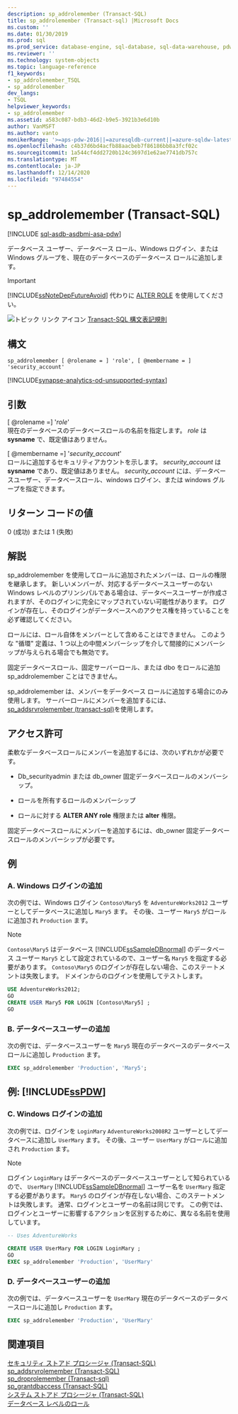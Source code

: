```yaml
---
description: sp_addrolemember (Transact-SQL)
title: sp_addrolemember (Transact-sql) |Microsoft Docs
ms.custom: ''
ms.date: 01/30/2019
ms.prod: sql
ms.prod_service: database-engine, sql-database, sql-data-warehouse, pdw
ms.reviewer: ''
ms.technology: system-objects
ms.topic: language-reference
f1_keywords:
- sp_addrolemember_TSQL
- sp_addrolemember
dev_langs:
- TSQL
helpviewer_keywords:
- sp_addrolemember
ms.assetid: a583c087-bdb3-46d2-b9e5-3921b3e6d10b
author: VanMSFT
ms.author: vanto
monikerRange: '>=aps-pdw-2016||=azuresqldb-current||=azure-sqldw-latest||>=sql-server-2016||>=sql-server-linux-2017||=azuresqldb-mi-current'
ms.openlocfilehash: c4b37d6bd4acfb88aacbeb7f86186bb8a3fcf02c
ms.sourcegitcommit: 1a544cf4dd2720b124c3697d1e62ae7741db757c
ms.translationtype: MT
ms.contentlocale: ja-JP
ms.lasthandoff: 12/14/2020
ms.locfileid: "97484554"
---
```

# <a name="sp_addrolemember-transact-sql"></a>sp_addrolemember (Transact-SQL)
[!INCLUDE [sql-asdb-asdbmi-asa-pdw](../../includes/applies-to-version/sql-asdb-asdbmi-asa-pdw.md)]

  データベース ユーザー、データベース ロール、Windows ログイン、または Windows グループを、現在のデータベースのデータベース ロールに追加します。  
  
> [!IMPORTANT]  
>  [!INCLUDE[ssNoteDepFutureAvoid](../../includes/ssnotedepfutureavoid-md.md)] 代わりに [ALTER ROLE](../../t-sql/statements/alter-role-transact-sql.md) を使用してください。  
  
 ![トピック リンク アイコン](../../database-engine/configure-windows/media/topic-link.gif "トピック リンク アイコン") [Transact-SQL 構文表記規則](../../t-sql/language-elements/transact-sql-syntax-conventions-transact-sql.md)  
  
## <a name="syntax"></a>構文  
  
```syntaxsql
sp_addrolemember [ @rolename = ] 'role', [ @membername = ] 'security_account'  
```    

[!INCLUDE[synapse-analytics-od-unsupported-syntax](../../includes/synapse-analytics-od-unsupported-syntax.md)]
  
## <a name="arguments"></a>引数  
 [ @rolename =] '*role*'  
 現在のデータベースのデータベースロールの名前を指定します。 *role* は **sysname** で、既定値はありません。  
  
 [ @membername =] '*security_account*'  
 ロールに追加するセキュリティアカウントを示します。 *security_account* は **sysname** であり、既定値はありません。 *security_account* には、データベースユーザー、データベースロール、windows ログイン、または windows グループを指定できます。  
  
## <a name="return-code-values"></a>リターン コードの値  
 0 (成功) または 1 (失敗)  
  
## <a name="remarks"></a>解説  
 sp_addrolemember を使用してロールに追加されたメンバーは、ロールの権限を継承します。 新しいメンバーが、対応するデータベースユーザーのない Windows レベルのプリンシパルである場合は、データベースユーザーが作成されますが、そのログインに完全にマップされていない可能性があります。 ログインが存在し、そのログインがデータベースへのアクセス権を持っていることを必ず確認してください。  
  
 ロールには、ロール自体をメンバーとして含めることはできません。 このような "循環" 定義は、1 つ以上の中間メンバーシップを介して間接的にメンバーシップが与えられる場合でも無効です。  
  
 固定データベースロール、固定サーバーロール、または dbo をロールに追加 sp_addrolemember ことはできません。
  
 sp_addrolemember は、メンバーをデータベース ロールに追加する場合にのみ使用します。 サーバーロールにメンバーを追加するには、 [sp_addsrvrolemember &#40;transact-sql&#41;](../../relational-databases/system-stored-procedures/sp-addsrvrolemember-transact-sql.md)を使用します。  
  
## <a name="permissions"></a>アクセス許可  
 柔軟なデータベースロールにメンバーを追加するには、次のいずれかが必要です。  
  
-   Db_securityadmin または db_owner 固定データベースロールのメンバーシップ。  
  
-   ロールを所有するロールのメンバーシップ  
  
-   ロールに対する **ALTER ANY role** 権限または **alter** 権限。  
  
 固定データベースロールにメンバーを追加するには、db_owner 固定データベースロールのメンバーシップが必要です。  
  
## <a name="examples"></a>例  
  
### <a name="a-adding-a-windows-login"></a>A. Windows ログインの追加  
 次の例では、Windows ログイン `Contoso\Mary5` を `AdventureWorks2012` ユーザーとしてデータベースに追加し `Mary5` ます。 その後、ユーザー `Mary5` がロールに追加され `Production` ます。  
  
> [!NOTE]  
>  `Contoso\Mary5` はデータベース [!INCLUDE[ssSampleDBnormal](../../includes/sssampledbnormal-md.md)] のデータベース ユーザー `Mary5` として設定されているので、ユーザー名 `Mary5` を指定する必要があります。 `Contoso\Mary5` のログインが存在しない場合、このステートメントは失敗します。 ドメインからのログインを使用してテストします。  
  
```sql  
USE AdventureWorks2012;  
GO  
CREATE USER Mary5 FOR LOGIN [Contoso\Mary5] ;  
GO  
```  
  
### <a name="b-adding-a-database-user"></a>B. データベースユーザーの追加  
 次の例では、データベースユーザーを `Mary5` 現在のデータベースのデータベースロールに追加し `Production` ます。  
  
```sql  
EXEC sp_addrolemember 'Production', 'Mary5';  
```  
  
## <a name="examples-sspdw"></a>例: [!INCLUDE[ssPDW](../../includes/sspdw-md.md)]  
  
### <a name="c-adding-a-windows-login"></a>C. Windows ログインの追加  
 次の例では、ログインを `LoginMary` `AdventureWorks2008R2` ユーザーとしてデータベースに追加し `UserMary` ます。 その後、ユーザー `UserMary` がロールに追加され `Production` ます。  
  
> [!NOTE]  
>  ログイン `LoginMary` はデータベースのデータベースユーザーとして知られているので、 `UserMary` [!INCLUDE[ssSampleDBnormal](../../includes/sssampledbnormal-md.md)] ユーザー名を `UserMary` 指定する必要があります。 `Mary5` のログインが存在しない場合、このステートメントは失敗します。 通常、ログインとユーザーの名前は同じです。 この例では、ログインとユーザーに影響するアクションを区別するために、異なる名前を使用しています。  
  
```sql  
-- Uses AdventureWorks  
  
CREATE USER UserMary FOR LOGIN LoginMary ;  
GO  
EXEC sp_addrolemember 'Production', 'UserMary'  
```  
  
### <a name="d-adding-a-database-user"></a>D. データベースユーザーの追加  
 次の例では、データベースユーザーを `UserMary` 現在のデータベースのデータベースロールに追加し `Production` ます。  
  
```sql  
EXEC sp_addrolemember 'Production', 'UserMary'  
```  
  
## <a name="see-also"></a>関連項目  
 [セキュリティ ストアド プロシージャ &#40;Transact-SQL&#41;](../../relational-databases/system-stored-procedures/security-stored-procedures-transact-sql.md)   
 [sp_addsrvrolemember &#40;Transact-SQL&#41;](../../relational-databases/system-stored-procedures/sp-addsrvrolemember-transact-sql.md)   
 [sp_droprolemember &#40;Transact-sql&#41;](../../relational-databases/system-stored-procedures/sp-droprolemember-transact-sql.md)   
 [sp_grantdbaccess &#40;Transact-SQL&#41;](../../relational-databases/system-stored-procedures/sp-grantdbaccess-transact-sql.md)   
 [システム ストアド プロシージャ &#40;Transact-SQL&#41;](../../relational-databases/system-stored-procedures/system-stored-procedures-transact-sql.md)   
 [データベース レベルのロール](../../relational-databases/security/authentication-access/database-level-roles.md)  
  
  
